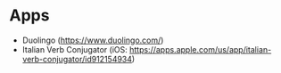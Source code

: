 # Apps
- Duolingo (https://www.duolingo.com/)
- Italian Verb Conjugator (iOS: https://apps.apple.com/us/app/italian-verb-conjugator/id912154934)

